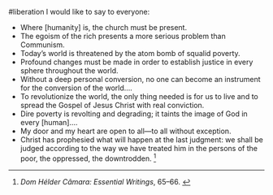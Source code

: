 #liberation 
I would like to say to everyone: 

-   Where \[humanity\] is, the church must be present. 
-   The egoism of the rich presents a more serious problem than Communism.  
-   Today’s world is threatened by the atom bomb of squalid poverty.  
-   Profound changes must be made in order to establish justice in every sphere throughout the world.  
-   Without a deep personal conversion, no one can become an instrument for the conversion of the world….  
-   To revolutionize the world, the only thing needed is for us to live and to spread the Gospel of Jesus Christ with real conviction.  
-   Dire poverty is revolting and degrading; it taints the image of God in every \[human\]....
-   My door and my heart are open to all—to all without exception.  
-   Christ has prophesied what will happen at the last judgment: we shall be judged according to the way we have treated him in the persons of the poor, the oppressed, the downtrodden. [^1]

[^1]: _Dom Hélder Câmara: Essential Writings_, 65–66. 